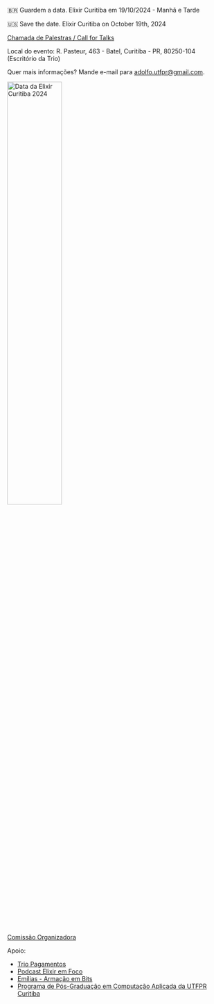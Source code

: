 🇧🇷 Guardem a data. Elixir Curitiba em 19/10/2024 - Manhã e Tarde

🇺🇸 Save the date. Elixir Curitiba on October 19th, 2024

[Chamada de Palestras / Call for Talks](https://bit.ly/3WVraf5)

Local do evento: R. Pasteur, 463 - Batel, Curitiba - PR, 80250-104 (Escritório da Trio)

Quer mais informações? Mande e-mail para adolfo.utfpr@gmail.com.

<img src="https://github.com/user-attachments/assets/6aada0d3-0c0b-4a7e-8095-791929551207" alt="Data da Elixir Curitiba 2024" style="width: 50%;">


<!-- 
![Data da Elixir Curitiba 2024](https://github.com/user-attachments/assets/6aada0d3-0c0b-4a7e-8095-791929551207)
-->



[Comissão Organizadora](organizacao.md)

Apoio:
- [Trio Pagamentos](https://bit.ly/46Blavj)
- [Podcast Elixir em Foco](https://bit.ly/4clOOpD)
- [Emílias - Armação em Bits](https://bit.ly/46DJa0M)
- [Programa de Pós-Graduação em Computação Aplicada da UTFPR Curitiba](https://bit.ly/4dfARLe)
